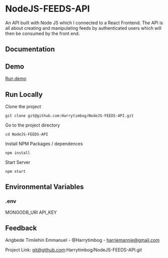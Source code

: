 # NodeJS-FEEDS-API
An API built with Node JS which I connected to a React Frontend. The API is all about creating and manipulating feeds by authenticated users which will then be consumed by the front end.

## Documentation    

## Demo   

[Run demo](https://wolf-node-api.herokuapp.com/feed/posts)

## Run Locally   

Clone the project

``` console
git clone git@github.com:Harrytimbog/NodeJS-FEEDS-API.git
```

Go to the project directory

``` console
cd NodeJS-FEEDS-API
```
Install NPM Packages / dependences

``` console
npm install
```

Start Server

``` console
npm start
```

## Environmental Variables

### .env

MONGODB_URI
API_KEY

## Feedback   

Arigbede Timilehin Emmanuel - @Harrytimbog - harriemannie@gmail.com

Project Link: git@github.com:Harrytimbog/NodeJS-FEEDS-API.git

